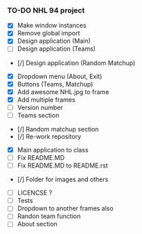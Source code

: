 ### TO-DO NHL 94 project

- [x] Make window instances
- [x] Remove global import
- [x] Design application (Main)
- [ ] Design application (Teams)
- [/] Design application (Random Matchup)
- [x] Dropdown menu (About, Exit)
- [x] Buttons (Teams, Matchup)
- [x] Add awesome NHL.jpg to frame
- [x] Add multiple frames
- [ ] Version number
- [ ] Teams section
- [/] Random matchup section
- [/] Re-work repository
- [x] Main application to class
- [ ] Fix README.MD
- [ ] Fix README.MD to README.rst
- [/] Folder for images and others
- [ ] LICENCSE ?
- [ ] Tests
- [ ] Dropdown to another frames also
- [ ] Randon team function
- [ ] About section